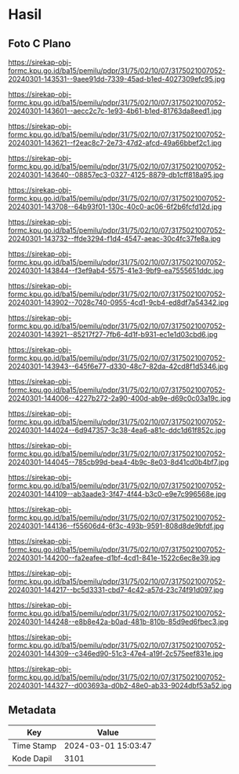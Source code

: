 # Hasil

## Foto C Plano

https://sirekap-obj-formc.kpu.go.id/ba15/pemilu/pdpr/31/75/02/10/07/3175021007052-20240301-143531--9aee91dd-7339-45ad-b1ed-4027309efc95.jpg

https://sirekap-obj-formc.kpu.go.id/ba15/pemilu/pdpr/31/75/02/10/07/3175021007052-20240301-143601--aecc2c7c-1e93-4b61-b1ed-81763da8eed1.jpg

https://sirekap-obj-formc.kpu.go.id/ba15/pemilu/pdpr/31/75/02/10/07/3175021007052-20240301-143621--f2eac8c7-2e73-47d2-afcd-49a66bbef2c1.jpg

https://sirekap-obj-formc.kpu.go.id/ba15/pemilu/pdpr/31/75/02/10/07/3175021007052-20240301-143640--08857ec3-0327-4125-8879-db1cff818a95.jpg

https://sirekap-obj-formc.kpu.go.id/ba15/pemilu/pdpr/31/75/02/10/07/3175021007052-20240301-143708--64b93f01-130c-40c0-ac06-6f2b6fcfd12d.jpg

https://sirekap-obj-formc.kpu.go.id/ba15/pemilu/pdpr/31/75/02/10/07/3175021007052-20240301-143732--ffde3294-f1d4-4547-aeac-30c4fc37fe8a.jpg

https://sirekap-obj-formc.kpu.go.id/ba15/pemilu/pdpr/31/75/02/10/07/3175021007052-20240301-143844--f3ef9ab4-5575-41e3-9bf9-ea7555651ddc.jpg

https://sirekap-obj-formc.kpu.go.id/ba15/pemilu/pdpr/31/75/02/10/07/3175021007052-20240301-143902--7028c740-0955-4cd1-9cb4-ed8df7a54342.jpg

https://sirekap-obj-formc.kpu.go.id/ba15/pemilu/pdpr/31/75/02/10/07/3175021007052-20240301-143921--85217f27-7fb6-4d1f-b931-ec1e1d03cbd6.jpg

https://sirekap-obj-formc.kpu.go.id/ba15/pemilu/pdpr/31/75/02/10/07/3175021007052-20240301-143943--645f6e77-d330-48c7-82da-42cd8f1d5346.jpg

https://sirekap-obj-formc.kpu.go.id/ba15/pemilu/pdpr/31/75/02/10/07/3175021007052-20240301-144006--4227b272-2a90-400d-ab9e-d69c0c03a19c.jpg

https://sirekap-obj-formc.kpu.go.id/ba15/pemilu/pdpr/31/75/02/10/07/3175021007052-20240301-144024--6d947357-3c38-4ea6-a81c-ddc1d61f852c.jpg

https://sirekap-obj-formc.kpu.go.id/ba15/pemilu/pdpr/31/75/02/10/07/3175021007052-20240301-144045--785cb99d-bea4-4b9c-8e03-8d41cd0b4bf7.jpg

https://sirekap-obj-formc.kpu.go.id/ba15/pemilu/pdpr/31/75/02/10/07/3175021007052-20240301-144109--ab3aade3-3f47-4f44-b3c0-e9e7c996568e.jpg

https://sirekap-obj-formc.kpu.go.id/ba15/pemilu/pdpr/31/75/02/10/07/3175021007052-20240301-144136--f55606d4-6f3c-493b-9591-808d8de9bfdf.jpg

https://sirekap-obj-formc.kpu.go.id/ba15/pemilu/pdpr/31/75/02/10/07/3175021007052-20240301-144200--fa2eafee-d1bf-4cd1-841e-1522c6ec8e39.jpg

https://sirekap-obj-formc.kpu.go.id/ba15/pemilu/pdpr/31/75/02/10/07/3175021007052-20240301-144217--bc5d3331-cbd7-4c42-a57d-23c74f91d097.jpg

https://sirekap-obj-formc.kpu.go.id/ba15/pemilu/pdpr/31/75/02/10/07/3175021007052-20240301-144248--e8b8e42a-b0ad-481b-810b-85d9ed6fbec3.jpg

https://sirekap-obj-formc.kpu.go.id/ba15/pemilu/pdpr/31/75/02/10/07/3175021007052-20240301-144309--c346ed90-51c3-47e4-a19f-2c575eef831e.jpg

https://sirekap-obj-formc.kpu.go.id/ba15/pemilu/pdpr/31/75/02/10/07/3175021007052-20240301-144327--d003693a-d0b2-48e0-ab33-9024dbf53a52.jpg


## Metadata

| Key        | Value               |
| ---------- | ------------------- |
| Time Stamp | 2024-03-01 15:03:47 |
| Kode Dapil | 3101                |




